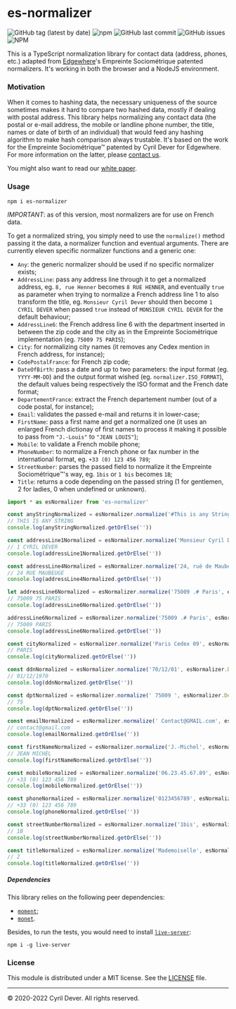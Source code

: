 # es-normalizer

![GitHub tag (latest by date)](https://img.shields.io/github/v/tag/cyrildever/es-normalizer)
![npm](https://img.shields.io/npm/dw/es-normalizer)
![GitHub last commit](https://img.shields.io/github/last-commit/cyrildever/es-normalizer)
![GitHub issues](https://img.shields.io/github/issues/cyrildever/es-normalizer)
![NPM](https://img.shields.io/npm/l/es-normalizer)

This is a TypeScript normalization library for contact data (address, phones, etc.) adapted from [Edgewhere](https://www.edgewhere.fr)'s Empreinte Sociométrique patented normalizers. It's working in both the browser and a NodeJS environment.

### Motivation

When it comes to hashing data, the necessary uniqueness of the source sometimes makes it hard to compare two hashed data, mostly if dealing with postal address. This library helps normalizing any contact data (the postal or e-mail address, the mobile or landline phone number, the title, names or date of birth of an individual) that would feed any hashing algorithm to make hash comparison always trustable.
It's based on the work for the Empreinte Sociométrique&trade; patented by Cyril Dever for Edgewhere. For more information on the latter, please [contact us](mailto:contact@edgewhere.fr).

You might also want to read our [white paper](documentation/src/latex/es_whitepaper.pdf).


### Usage

```
npm i es-normalizer
```

*IMPORTANT*: as of this version, most normalizers are for use on French data.

To get a normalized string, you simply need to use the `normalize()` method passing it the data, a normalizer function and eventual arguments.
There are currently eleven specific normalizer functions and a generic one:
* `Any`: the generic normalizer should be used if no specific normalizer exists;
* `AddressLine`: pass any address line through it to get a normalized address, eg. `8, rue Henner` becomes `8 RUE HENNER`, and eventually `true` as parameter when trying to normalize a French address line 1 to also transform the title, eg. `Monsieur Cyril Dever` should then become `1 CYRIL DEVER` when passed `true` instead of `MONSIEUR CYRIL DEVER` for the default behaviour;
* `AddressLine6`: the French address line 6 with the department inserted in between the zip code and the city as in the Empreinte Sociométrique implementation (eg. `75009 75 PARIS`);
* `City`: for normalizing city names (it removes any Cedex mention in French address, for instance);
* `CodePostalFrance`: for French zip code;
* `DateOfBirth`: pass a date and up to two parameters: the input format (eg. `YYYY-MM-DD`) and the output format wished (eg. `normalizer.ISO_FORMAT`), the default values being respectively the ISO format and the French date format;
* `DepartementFrance`: extract the French departement number (out of a code postal, for instance);
* `Email`: validates the passed e-mail and returns it in lower-case;
* `FirstName`: pass a first name and get a normalized one (it uses an enlarged French dictionay of first names to process it making it possible to pass from `"J.-Louis"` to `"JEAN LOUIS"`);
* `Mobile`: to validate a French mobile phone;
* `PhoneNumber`: to normalize a French phone or fax number in the international format, eg. `+33 (0) 123 456 789`;
* `StreetNumber`: parses the passed field to normalize it the Empreinte Sociométrique&trade;'s way, eg. `1bis` or `1 bis` becomes `1B`;
* `Title`: returns a code depending on the passed string (1 for gentlemen, 2 for ladies, 0 when undefined or unknown).

```typescript
import * as esNormalizer from 'es-normalizer'

const anyStringNormalized = esNormalizer.normalize('#This is any String(). ', esNormalizer.Any)
// THIS IS ANY STRING
console.log(anyStringNormalized.getOrElse(''))

const addressLine1Normalized = esNormalizer.normalize('Monsieur Cyril Dever', esNormalizer.AddressLine(true))
// 1 CYRIL DEVER
console.log(addressLine1Normalized.getOrElse(''))

const addressLine4Normalized = esNormalizer.normalize('24, rué de Maubeuge', esNormalizer.AddressLine())
// 24 RUE MAUBEUGE
console.log(addressLine4Normalized.getOrElse(''))

let addressLine6Normalized = esNormalizer.normalize('75009 .# Paris', esNormalizer.AddressLine6())
// 75009 75 PARIS
console.log(addressLine6Normalized.getOrElse(''))

addressLine6Normalized = esNormalizer.normalize('75009 .# Paris', esNormalizer.AddressLine6(false))
// 75009 PARIS
console.log(addressLine6Normalized.getOrElse(''))

const cityNormalized = esNormalizer.normalize('Paris Cedex 09', esNormalizer.City)
// PARIS
console.log(cityNormalized.getOrElse(''))

const ddnNormalized = esNormalizer.normalize('70/12/01', esNormalizer.DateOfBirth, 'YY/MM/DD', esNormalizer.FRENCH_DATE)
// 01/12/1970
console.log(ddnNormalized.getOrElse(''))

const dptNormalized = esNormalizer.normalize(' 75009 ', esNormalizer.DepartementFrance)
// 75
console.log(dptNormalized.getOrElse(''))

const emailNormalized = esNormalizer.normalize(' Contact@GMAIL.com', esNormalizer.Email)
// contact@gmail.com
console.log(emailNormalized.getOrElse(''))

const firstNameNormalized = esNormalizer.normalize('J.-Michel', esNormalizer.FirstName)
// JEAN MICHEL
console.log(firstNameNormalized.getOrElse(''))

const mobileNormalized = esNormalizer.normalize('06.23.45.67.89', esNormalizer.Mobile)
// +33 (0) 123 456 789
console.log(mobileNormalized.getOrElse(''))

const phoneNormalized = esNormalizer.normalize('0123456789', esNormalizer.PhoneNumber)
// +33 (0) 123 456 789
console.log(phoneNormalized.getOrElse(''))

const streetNumberNormalized = esNormalizer.normalize('1bis', esNormalizer.StreetNumber)
// 1B
console.log(streetNumberNormalized.getOrElse(''))

const titleNormalized = esNormalizer.normalize('Mademoiselle', esNormalizer.Title)
// 2
console.log(titleNormalized.getOrElse(''))
```

##### Dependencies

This library relies on the following peer dependencies:
* [`moment`](https://www.npmjs.com/package/moment);
* [`monet`](https://www.npmjs.com/package/monet).

Besides, to run the tests, you would need to install [`live-server`](https://www.npmjs.com/package/live-server):
```console
npm i -g live-server
```


### License

This module is distributed under a MIT license.
See the [LICENSE](LICENSE) file.


<hr />
&copy; 2020-2022 Cyril Dever. All rights reserved.